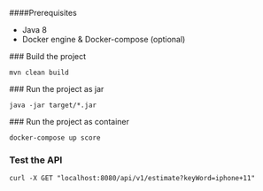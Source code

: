 
####Prerequisites
* Java 8
* Docker engine & Docker-compose (optional)


### Build the project
```
mvn clean build
```

### Run the project as jar
```
java -jar target/*.jar
```

### Run the project as container
```
docker-compose up score
```

### Test the API
```
curl -X GET "localhost:8080/api/v1/estimate?keyWord=iphone+11"
```